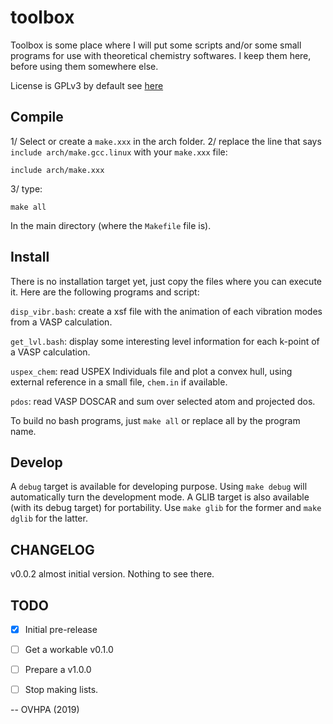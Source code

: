 # toolbox

Toolbox is some place where I will put some scripts and/or some small programs for use with theoretical chemistry softwares.
I keep them here, before using them somewhere else.

License is GPLv3 by default see [here](LICENSE)

## Compile

1/ Select or create a `make.xxx` in the arch folder.
2/ replace the line that says `include arch/make.gcc.linux` with your `make.xxx` file:
```
include arch/make.xxx
```
3/ type:
```
make all
```
In the main directory (where the `Makefile` file is).

## Install

There is no installation target yet, just copy the files where you can execute it.
Here are the following programs and script:

`disp_vibr.bash`: create a xsf file with the animation of each vibration modes from a VASP calculation.

`get_lvl.bash`: display some interesting level information for each k-point of a VASP calculation.

`uspex_chem`: read USPEX Individuals file and plot a convex hull, using external reference in a small file, `chem.in` if available.

`pdos`: read VASP DOSCAR and sum over selected atom and projected dos.

To build no bash programs, just `make all` or replace all by the program name.

## Develop

A `debug` target is available for developing purpose.
Using `make debug` will automatically turn the development mode.
A GLIB target is also available (with its debug target) for portability.
Use `make glib` for the former and `make dglib` for the latter.

## CHANGELOG

v0.0.2 almost initial version. Nothing to see there.


## TODO

- [x] Initial pre-release
- [ ] Get a workable v0.1.0
- [ ] Prepare a v1.0.0
- [ ] Stop making lists.

    
-- OVHPA (2019)

